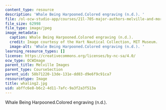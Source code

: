 ```yaml
---
content_type: resource
description: 'Whale Being Harpooned.Colored engraving (n.d.). '
file: /ol-ocw-studio-app/courses/21l-705-major-authors-melville-and-morrison-fall-2003/abffc6e8b6c24d117afc9a3f2a3f513a_whaling2.jpg
file_size: 62998
file_type: image/jpeg
image_metadata:
  caption: Whale Being Harpooned.Colored engraving (n.d.).
  credit: Image courtesy of the Hart Nautical Collection, MIT Museum.
  image-alt: 'Whale Being Harpooned.Colored engraving (n.d.). '
learning_resource_types: []
license: https://creativecommons.org/licenses/by-nc-sa/4.0/
ocw_type: OCWImage
parent_title: Melville Images
parent_type: CourseSection
parent_uid: 58b71220-13de-131e-dd03-d9e6f9c91ca7
resourcetype: Image
title: whaling2.jpg
uid: abffc6e8-b6c2-4d11-7afc-9a3f2a3f513a
---
```

Whale Being Harpooned.Colored engraving (n.d.). 